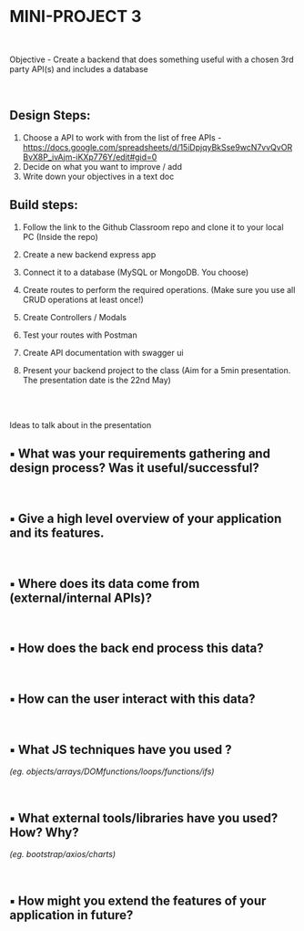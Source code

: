 </br>

# **MINI-PROJECT 3**

</br>

Objective - Create a backend that does something useful with a chosen 3rd party API(s) and includes a database

<br>

## Design Steps:

1. Choose a API to work with from the list of free APIs - https://docs.google.com/spreadsheets/d/15iDpjqyBkSse9wcN7vvQvORBvX8P_ivAjm-iKXp776Y/edit#gid=0
2. Decide on what you want to improve / add
3. Write down your objectives in a text doc

## Build steps:

1. Follow the link to the Github Classroom repo and clone it to your local PC
(Inside the repo)
2. Create a new backend express app
3. Connect it to a database (MySQL or MongoDB. You choose)
4. Create routes to perform the required operations. (Make sure you use all CRUD operations at least once!)
5. Create Controllers / Modals
6. Test your routes with Postman
7. Create API documentation with swagger ui

8. Present your backend project to the class (Aim for a 5min presentation. The presentation date is the 22nd May)

<br><br>

Ideas to talk about in the presentation

## ▪ What was your requirements gathering and design process? Was it useful/successful?

</br>

## ▪ Give a high level overview of your application and its features.

</br>

## ▪ Where does its data come from (external/internal APIs)?

</br>

## ▪ How does the back end process this data?

</br>

## ▪ How can the user interact with this data?

</br>

## ▪ What JS techniques have you used ?
*(eg. objects/arrays/DOMfunctions/loops/functions/ifs)*

</br>

## ▪ What external tools/libraries have you used? How? Why?
*(eg. bootstrap/axios/charts)*

</br>


## ▪ How might you extend the features of your application in future?



</br></br></br></br></br>


